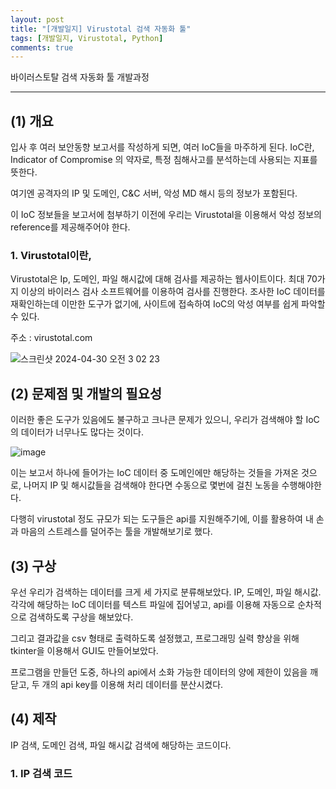 ```yaml
---
layout: post
title: "[개발일지] Virustotal 검색 자동화 툴"
tags: [개발일지, Virustotal, Python]
comments: true
---
```


바이러스토탈 검색 자동화 툴 개발과정

---
## (1) 개요
입사 후 여러 보안동향 보고서를 작성하게 되면, 여러 IoC들을 마주하게 된다. IoC란, Indicator of Compromise 의 약자로, 특정 침해사고를 분석하는데 사용되는 지표를 뜻한다.

여기엔 공격자의 IP 및 도메인, C&C 서버, 악성 MD 해시 등의 정보가 포함된다.

이 IoC 정보들을 보고서에 첨부하기 이전에 우리는 Virustotal을 이용해서 악성 정보의 reference를 제공해주어야 한다.

### 1. Virustotal이란,
Virustotal은 Ip, 도메인, 파일 해시값에 대해 검사를 제공하는 웹사이트이다. 최대 70가지 이상의 바이러스 검사 소프트웨어를 이용하여 검사를 진행한다. 조사한 IoC 데이터를 재확인하는데 이만한 도구가 없기에, 사이트에 접속하여 IoC의 악성 여부를 쉽게 파악할 수 있다.

주소 : virustotal.com

![스크린샷 2024-04-30 오전 3 02 23](https://github.com/what0302/what0302.github.io/assets/18510716/a6405e14-0ddd-4354-8be6-1ac5925d79ff)

## (2) 문제점 및 개발의 필요성
이러한 좋은 도구가 있음에도 불구하고 크나큰 문제가 있으니, 우리가 검색해야 할 IoC의 데이터가 너무나도 많다는 것이다. 

![image](https://github.com/what0302/what0302.github.io/assets/18510716/0762cb35-555c-43fb-87bf-5f0070d54401)

이는 보고서 하나에 들어가는 IoC 데이터 중 도메인에만 해당하는 것들을 가져온 것으로, 나머지 IP 및 해시값들을 검색해야 한다면 수동으로 몇번에 걸친 노동을 수행해야한다.

다행히 virustotal 정도 규모가 되는 도구들은 api를 지원해주기에, 이를 활용하여 내 손과 마음의 스트레스를 덜어주는 툴을 개발해보기로 했다.

## (3) 구상
우선 우리가 검색하는 데이터를 크게 세 가지로 분류해보았다. IP, 도메인, 파일 해시값. 각각에 해당하는 IoC 데이터를 텍스트 파일에 집어넣고, api를 이용해 자동으로 순차적으로 검색하도록 구상을 해보았다.

그리고 결과값을 csv 형태로 출력하도록 설정했고, 프로그래밍 실력 향상을 위해 tkinter을 이용해서 GUI도 만들어보았다.

프로그램을 만들던 도중, 하나의 api에서 소화 가능한 데이터의 양에 제한이 있음을 깨닫고, 두 개의 api key를 이용해 처리 데이터를 분산시켰다.

## (4) 제작
IP 검색, 도메인 검색, 파일 해시값 검색에 해당하는 코드이다.

### 1. IP 검색 코드
```python

```
